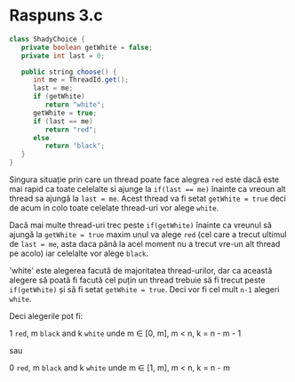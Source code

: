 # Raspuns 3.c
```java
class ShadyChoice {
   private boolean getWhite = false;
   private int last = 0;

   public string choose() {
      int me = ThreadId.get();
      last = me;
      if (getWhite)
         return "white";
      getWhite = true;
      if (last == me)
         return "red";
      else
         return "black";
   }
}
```

Singura situație prin care un thread poate face alegrea `red` este dacă este mai rapid ca toate celelalte si ajunge la `if(last == me)` înainte ca vreoun alt thread sa ajungă la `last = me`. Acest thread va fi setat `getWhite = true` deci de acum in colo toate celelate thread-uri vor alege `white`. 

Dacă mai multe thread-uri trec peste `if(getWhite)` înainte ca vreunul să ajungă la `getWhite = true` maxim unul va alege `red` (cel care a trecut ultimul de `last = me`, asta daca până la acel moment nu a trecut vre-un alt thread pe acolo) iar celelalte vor alege `black`.

'white' este alegerea facută de majoritatea thread-urilor, dar ca această alegere să poată fi facută cel puțin un thread trebuie să fi trecut peste `if(getWhite)` și să fi setat `getWhite = true`. Deci vor fi cel mult `n-1` alegeri `white`.

Deci alegerile pot fi:

1 `red`, m `black` and k `white` unde m $\in$ [0, m], m < n, k = n - m - 1

sau

0 `red`, m `black` and k `white` unde m $\in$ [1, m], m < n, k = n - m